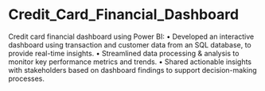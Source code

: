 # Credit_Card_Financial_Dashboard
Credit card financial dashboard using Power BI:
• Developed an interactive dashboard using
transaction and customer data from an SQL database,
to provide real-time insights.
• Streamlined data processing & analysis to monitor
key performance metrics and trends.
• Shared actionable insights with stakeholders based
on dashboard findings to support decision-making
processes.
